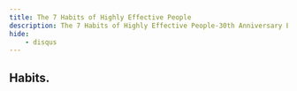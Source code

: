 ```yaml
---
title: The 7 Habits of Highly Effective People
description: The 7 Habits of Highly Effective People-30th Anniversary Edition
hide:
    - disqus
---
```


## Habits.

